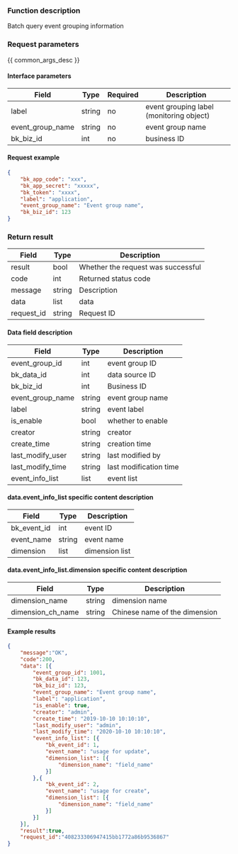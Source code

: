 

### Function description

Batch query event grouping information

### Request parameters

{{ common_args_desc }}

#### Interface parameters

| Field | Type | Required | Description |
| -------------- | ------ | ---- | ----------- |
| label | string | no | event grouping label (monitoring object) |
| event_group_name | string | no | event group name |
| bk_biz_id | int | no | business ID |


#### Request example

```json
{
    "bk_app_code": "xxx",
    "bk_app_secret": "xxxxx",
    "bk_token": "xxxx",
    "label": "application",
    "event_group_name": "Event group name",
    "bk_biz_id": 123
}
```

### Return result

| Field | Type | Description |
| ---------- | ------ | ------------ |
| result | bool | Whether the request was successful |
| code | int | Returned status code |
| message | string | Description |
| data | list | data |
| request_id | string | Request ID |

#### Data field description

| Field | Type | Description |
| ------------------- | ------ | -------- |
| event_group_id | int | event group ID |
| bk\_data_id | int | data source ID |
| bk\_biz_id | int | Business ID |
| event\_group_name | string | event group name |
| label | string | event label |
| is_enable | bool | whether to enable |
| creator | string | creator |
| create_time | string | creation time |
| last_modify_user | string | last modified by |
| last_modify_time | string | last modification time |
| event_info_list | list | event list |

#### data.event_info_list specific content description

| Field | Type | Description |
| ------------------- | ------ | -------- |
| bk\_event_id | int | event ID |
| event_name | string | event name |
| dimension | list | dimension list |

#### data.event_info_list.dimension specific content description

| Field | Type | Description |
| ------------------- | ------ | -------- |
| dimension_name | string | dimension name |
| dimension_ch_name | string | Chinese name of the dimension |

#### Example results

```json
{
    "message":"OK",
    "code":200,
    "data": [{
        "event_group_id": 1001,
        "bk_data_id": 123,
        "bk_biz_id": 123,
        "event_group_name": "Event group name",
        "label": "application",
        "is_enable": true,
        "creator": "admin",
        "create_time": "2019-10-10 10:10:10",
        "last_modify_user": "admin",
        "last_modify_time": "2020-10-10 10:10:10",
        "event_info_list": [{
            "bk_event_id": 1,
            "event_name": "usage for update",
            "dimension_list": [{
                "dimension_name": "field_name"
            }]
        },{
            "bk_event_id": 2,
            "event_name": "usage for create",
            "dimension_list": [{
                "dimension_name": "field_name"
            }]
        }]
    }],
    "result":true,
    "request_id":"408233306947415bb1772a86b9536867"
}
```
